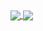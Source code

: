 <a href="https://github.com/anuraghazra/github-readme-stats">
  <img align="center" src="https://github-readme-stats.vercel.app/api?username=lukacupic&count_private=true&show_icons=true&include_all_commits=true&hide_border=true&hide_title=true" />
</a>

<a href="https://github.com/anuraghazra/github-readme-stats">
  <img align="center" src="https://github-readme-stats.vercel.app/api/top-langs/?username=lukacupic&langs_count=5&layout=compact&hide_title=true&hide_border=true" />
</a>
